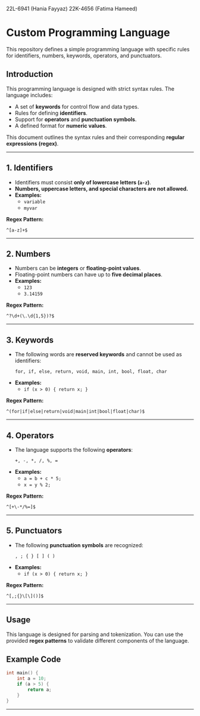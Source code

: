 22L-6941 (Hania Fayyaz)
22K-4656 (Fatima Hameed)

# Custom Programming Language

This repository defines a simple programming language with specific rules for identifiers, numbers, keywords, operators, and punctuators.

## **Introduction**
This programming language is designed with strict syntax rules. The language includes:
- A set of **keywords** for control flow and data types.
- Rules for defining **identifiers**.
- Support for **operators** and **punctuation symbols**.
- A defined format for **numeric values**.

This document outlines the syntax rules and their corresponding **regular expressions (regex)**.

---

## **1. Identifiers**
- Identifiers must consist **only of lowercase letters (`a-z`)**.
- **Numbers, uppercase letters, and special characters are not allowed.**
- **Examples:**
  - `variable`
  - `myvar`

**Regex Pattern:**
```regex
^[a-z]+$
```

---

## **2. Numbers**
- Numbers can be **integers** or **floating-point values**.
- Floating-point numbers can have up to **five decimal places**.
- **Examples:**
  - `123`
  - `3.14159`

**Regex Pattern:**
```regex
^?\d+(\.\d{1,5})?$
```

---

## **3. Keywords**
- The following words are **reserved keywords** and cannot be used as identifiers:
  ```
  for, if, else, return, void, main, int, bool, float, char
  ```
- **Examples:**
  -  `if (x > 0) { return x; }`

**Regex Pattern:**
```regex
^(for|if|else|return|void|main|int|bool|float|char)$
```

---

## **4. Operators**
- The language supports the following **operators**:
  ```
  +, -, *, /, %, =
  ```
- **Examples:**
  -  `a = b + c * 5;`
  -  `x = y % 2;`

**Regex Pattern:**
```regex
^[+\-*/%=]$
```

---

## **5. Punctuators**
- The following **punctuation symbols** are recognized:
  ```
  , ; { } [ ] ( )
  ```
- **Examples:**
  - `if (x > 0) { return x; }`

**Regex Pattern:**
```regex
^[,;{}\[\]()]$
```

---

## **Usage**
This language is designed for parsing and tokenization. You can use the provided **regex patterns** to validate different components of the language.

## **Example Code**
```c
int main() {
    int a = 10;
    if (a > 5) {
        return a;
    }
}
```
---

